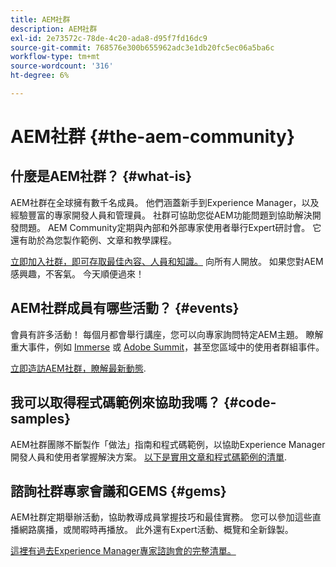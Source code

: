 ```yaml
---
title: AEM社群
description: AEM社群
exl-id: 2e73572c-78de-4c20-ada8-d95f7fd16dc9
source-git-commit: 768576e300b655962adc3e1db20fc5ec06a5ba6c
workflow-type: tm+mt
source-wordcount: '316'
ht-degree: 6%

---
```


# AEM社群 {#the-aem-community}

## 什麼是AEM社群？ {#what-is}

AEM社群在全球擁有數千名成員。 他們涵蓋新手到Experience Manager，以及經驗豐富的專家開發人員和管理員。 社群可協助您從AEM功能問題到協助解決開發問題。 AEM Community定期與內部和外部專家使用者舉行Expert研討會。 它還有助於為您製作範例、文章和教學課程。

[立即加入社群，即可存取最佳內容、人員和知識。](https://experienceleaguecommunities.adobe.com/t5/adobe-experience-manager/ct-p/adobe-experience-manager-community) 向所有人開放。 如果您對AEM感興趣，不客氣。 今天順便過來！

## AEM社群成員有哪些活動？ {#events}

會員有許多活動！ 每個月都會舉行講座，您可以向專家詢問特定AEM主題。 瞭解重大事件，例如 [Immerse](https://help-forums.adobe.com/content/adobeforums/en/experience-manager-forum/adobe-experience-manager.topic.html/forum__fb7p-the_immerseagendai.html) 或 [Adobe Summit](https://business.adobe.com/summit/adobe-summit.html)，甚至您區域中的使用者群組事件。

[立即造訪AEM社群，瞭解最新動態](https://help-forums.adobe.com/content/adobeforums/en/experience-manager-forum/adobe-experience-manager.html).

## 我可以取得程式碼範例來協助我嗎？ {#code-samples}

AEM社群團隊不斷製作「做法」指南和程式碼範例，以協助Experience Manager開發人員和使用者掌握解決方案。 [以下是實用文章和程式碼範例的清單](https://experienceleaguecommunities.adobe.com/t5/adobe-experience-manager/ct-p/adobe-experience-manager-community).

## 諮詢社群專家會議和GEMS {#gems}

AEM社群定期舉辦活動，協助教導成員掌握技巧和最佳實務。 您可以參加這些直播網路廣播，或閒暇時再播放。 此外還有Expert活動、概覽和全新錄製。

[這裡有過去Experience Manager專家諮詢會的完整清單。](https://experienceleague.adobe.com/docs/experience-manager-guides-learn/tutorials/knowledge-base/expert-session/expert-session.html?lang=en)
